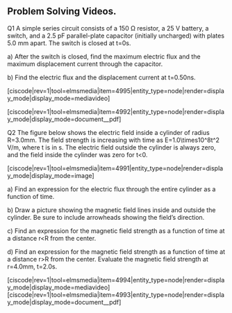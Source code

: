 ## Problem Solving Videos.

Q1
A simple series circuit consists of a 150 Ω resistor, a 25 V battery, a switch, and a 2.5 pF parallel-plate capacitor (initially uncharged) with plates 5.0 mm apart. The switch is closed at t=0s.

a) After the switch is closed, find the maximum electric flux and the maximum displacement current through the capacitor.

b) Find the electric flux and the displacement current at t=0.50ns.

[ciscode|rev=1|tool=elmsmedia|item=4995|entity_type=node|render=display_mode|display_mode=mediavideo]

[ciscode|rev=1|tool=elmsmedia|item=4992|entity_type=node|render=display_mode|display_mode=document__pdf]

Q2 The figure below shows the electric field inside a cylinder of radius R=3.0mm. The field strength is increasing with time as <lrn-math> E=1.0\times10^8t^2 V/m</lrn-math>, where t is in s. The electric field outside the cylinder is always zero, and the field inside the cylinder was zero for t<0.

[ciscode|rev=1|tool=elmsmedia|item=4991|entity_type=node|render=display_mode|display_mode=image]


a) Find an expression for the electric flux through the entire cylinder as a function of time.

b) Draw a picture showing the magnetic field lines inside and outside the cylinder. Be sure to include arrowheads showing the field’s direction.

c) Find an expression for the magnetic field strength as a function of time at a distance r<R from the center.

d) Find an expression for the magnetic field strength as a function of time at a distance r>R from the center. Evaluate the magnetic field strength at r=4.0mm, t=2.0s.


[ciscode|rev=1|tool=elmsmedia|item=4994|entity_type=node|render=display_mode|display_mode=mediavideo]
[ciscode|rev=1|tool=elmsmedia|item=4993|entity_type=node|render=display_mode|display_mode=document__pdf]

